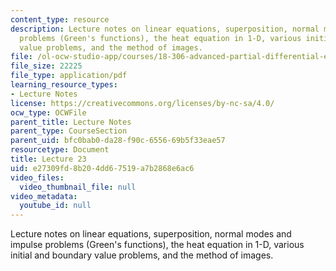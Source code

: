 ```yaml
---
content_type: resource
description: Lecture notes on linear equations, superposition, normal modes and impulse
  problems (Green's functions), the heat equation in 1-D, various initial and boundary
  value problems, and the method of images.
file: /ol-ocw-studio-app/courses/18-306-advanced-partial-differential-equations-with-applications-fall-2009/e27309fd8b204dd67519a7b2868e6ac6_MIT18_306f09_lec23.pdf
file_size: 22225
file_type: application/pdf
learning_resource_types:
- Lecture Notes
license: https://creativecommons.org/licenses/by-nc-sa/4.0/
ocw_type: OCWFile
parent_title: Lecture Notes
parent_type: CourseSection
parent_uid: bfc0bab0-da28-f90c-6556-69b5f33eae57
resourcetype: Document
title: Lecture 23
uid: e27309fd-8b20-4dd6-7519-a7b2868e6ac6
video_files:
  video_thumbnail_file: null
video_metadata:
  youtube_id: null
---
```

Lecture notes on linear equations, superposition, normal modes and impulse problems (Green's functions), the heat equation in 1-D, various initial and boundary value problems, and the method of images.